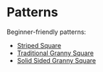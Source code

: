 # Patterns

Beginner-friendly patterns:
* [Striped Square](patterns/striped-square.md)
* [Traditional Granny Square](patterns/traditional-granny-square.md)
* [Solid Sided Granny Square](patterns/solid-sided-granny-square.md)
